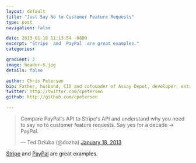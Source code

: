 ```yaml
---
layout: default
title: "Just Say No to Customer Feature Requests"
type: post
navigation: false

date: 2013-01-18 11:13:54 -0800
excerpt: "Stripe  and  PayPal  are great examples."
categories:

gradient: 2
image: header-6.jpg
details: false

author: Chris Petersen
bio: Father, husband, CIO and cofounder of Assay Depot, developer, entrepreneur and technologist.
twitter: http://twitter.com/cpetersen
github: http://github.com/cpetersen

---
```


<blockquote class="twitter-tweet"><p>Compare PayPal's API to Stripe's API and understand why you need to say no to customer feature requests. Say yes for a decade -&gt; PayPal.</p>&mdash; Ted Dziuba (@dozba) <a href="https://twitter.com/dozba/status/292326675985887232">January 18, 2013</a></blockquote>
<script async src="//platform.twitter.com/widgets.js" charset="utf-8"></script>

 [Stripe](https://stripe.com)  and  [PayPal](https://www.paypal.com)  are great examples.
